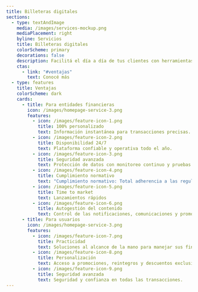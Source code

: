 ```yaml
---
title: Billeteras digitales
sections:
  - type: textAndImage
    media: /images/services-mockup.png
    mediaPlacement: right
    byline: Servicios
    title: Billeteras digitales
    colorScheme: primary
    decorations: false
    description: Facilitá el día a día de tus clientes con herramientas de pago de última tecnología, promociones y personalización para una experiencia alineada a la estrategia comercial del Banco o entidad financiera.
    ctas:
      - link: "#ventajas"
        text: Conocé más
  - type: features
    title: Ventajas
    colorScheme: dark
    cards:
      - title: Para entidades financieras
        icon: /images/homepage-service-3.png
        features:
          - icon: /images/feature-icon-1.png
            title: 100% personalizado
            text: Información instantánea para transacciones precisas.
          - icon: /images/feature-icon-2.png
            title: Disponibilidad 24/7
            text: Plataforma confiable y operativa todo el año.
          - icon: /images/feature-icon-3.png
            title: Seguridad avanzada
            text: Protección de datos con monitoreo continuo y pruebas de vulnerabilidad.
          - icon: /images/feature-icon-4.png
            title: Cumplimiento normativo
            text: "Cumplimiento normativo: Total adherencia a las regulaciones del BCRA."
          - icon: /images/feature-icon-5.png
            title: Time to market
            text: Lanzamientos rápidos
          - icon: /images/feature-icon-6.png
            title: Autogestión del contenido
            text: Control de las notificaciones, comunicaciones y promociones, sin desarrollos adicionales.
      - title: Para usuarios
        icon: /images/homepage-service-3.png
        features:
          - icon: /images/feature-icon-7.png
            title: Practicidad
            text: Soluciones al alcance de la mano para manejar sus finanzas.
          - icon: /images/feature-icon-8.png
            title: Personalización
            text: Acceso a promociones, reintegros y descuentos exclusivos, según preferencias y comportamiento.
          - icon: /images/feature-icon-9.png
            title: Seguridad avanzada
            text: Seguridad y confianza en todas las transacciones.
---
```

